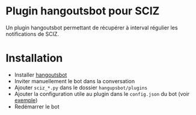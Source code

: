 # Plugin hangoutsbot pour SCIZ

Un plugin hangoutsbot permettant de récupérer à interval régulier les notifications de SCIZ.
 
# Installation

  * Installer [hangoutsbot](https://github.com/hangoutsbot/hangoutsbot/blob/master/INSTALL.md)
  * Inviter manuellement le bot dans la conversation
  * Ajouter `sciz_*.py` dans le dossier `hangupsbot/plugins`
  * Ajouter la configuration utile au plugin dans le `config.json` du bot (voir [exemple](https://github.com/erk3/sciz/blob/master/plugins/hangoutsbot/config.json))
  * Redémarrer le bot

